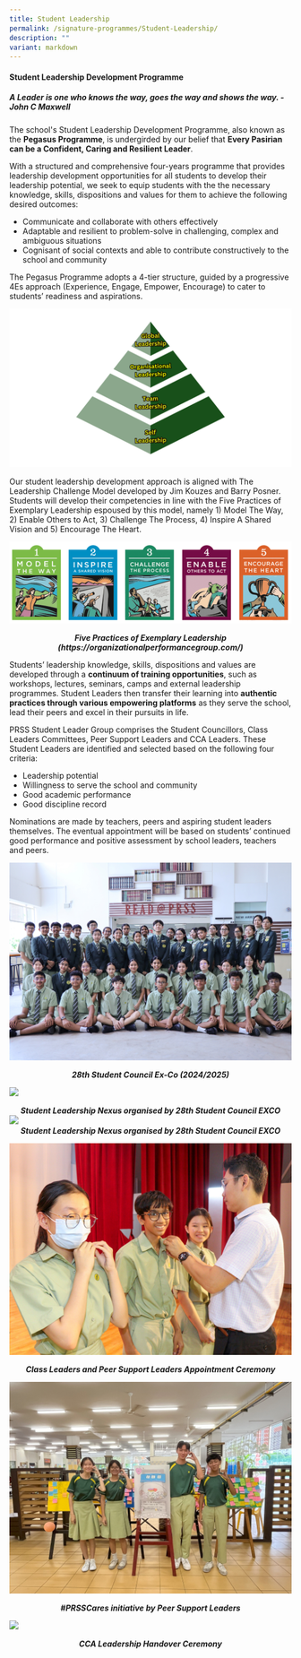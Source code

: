 ```yaml
---
title: Student Leadership
permalink: /signature-programmes/Student-Leadership/
description: ""
variant: markdown
---
```

#### **Student Leadership Development Programme**  

##### A Leader is one who knows the way, goes the way and shows the way.  - John C Maxwell 

The school's Student Leadership Development Programme, also known as the **Pegasus Programme**, is undergirded by our belief that **Every Pasirian can be a Confident, Caring and Resilient Leader**. 

With a structured and comprehensive four-years programme that provides leadership development opportunities for all students to develop their leadership potential, we seek to equip students with the the necessary knowledge, skills, dispositions and values for them to achieve the following desired outcomes: 
* Communicate and collaborate with others effectively
* Adaptable and resilient to problem-solve in challenging, complex and ambiguous situations
* Cognisant of social contexts and able to contribute constructively to the school and community 

The Pegasus Programme adopts a 4-tier structure, guided by a progressive 4Es approach (Experience, Engage, Empower, Encourage) to cater to students’ readiness and aspirations.

![](/images/Signature%20Programmes/Student%20Leadership/1__NEW__Student_Leadership_Development_Tier_png.png)

Our student leadership development approach is aligned with The Leadership Challenge Model developed by Jim Kouzes and Barry Posner. Students will develop their competencies in line with the Five Practices of Exemplary Leadership espoused by this model, namely 1) Model The Way, 2) Enable Others to Act, 3) Challenge The Process, 4) Inspire A Shared Vision and 5) Encourage The Heart.

![](/images/Signature%20Programmes/Student%20Leadership/2_Leadership_Challenge_Model.png)
<p align="center"><i><b>Five Practices of Exemplary Leadership (https://organizationalperformancegroup.com/)</b></i></p>

Students’ leadership knowledge, skills, dispositions and values are developed through a <b>continuum of training opportunities</b>, such as workshops, lectures, seminars, camps and external leadership programmes. Student Leaders then transfer their learning into <b>authentic practices through various empowering platforms</b> as they serve the school, lead their peers and excel in their pursuits in life. 

PRSS Student Leader Group comprises the Student Councillors, Class Leaders Committees, Peer Support Leaders and CCA Leaders. These Student Leaders are identified and selected based on the following four criteria: 

* Leadership potential
* Willingness to serve the school and community
* Good academic performance
* Good discipline record 

Nominations are made by teachers, peers and aspiring student leaders themselves. The eventual appointment will be based on students’ continued good performance and positive assessment by school leaders, teachers and peers.

![](/images/Signature%20Programmes/Student%20Leadership/3__NEW__Student_Council.jpg)
<center><i><b>28th Student Council Ex-Co (2024/2025)</b></i></center><b>

![](/images/Signature%20Programmes/Student%20Leadership/4a__NEW__Student_Leadership_Nexus_1.jpg)<center><b><i>Student Leadership Nexus organised by 28th Student Council EXCO<i></i></i></b></center><b><i><i>
![](/images/Signature%20Programmes/Student%20Leadership/4b__NEW__Student_Leadership_Nexus_2JPG.jpg)<center><b><i>Student Leadership Nexus organised by 28th Student Council EXCO</i></b></center><b>
	
![](/images/Signature%20Programmes/Student%20Leadership/5_Class_Leaders_and_Peer_Support_Leaders_Appointment_Ceremony__resize_.jpg)<center><b><i>Class Leaders and Peer Support Leaders Appointment Ceremony</i></b></center><b>

![](/images/Signature%20Programmes/Student%20Leadership/6__NEW__PRSSCares_Movement.jpg)<center><i><b>#PRSSCares initiative by Peer Support Leaders</b></i></center><b>

![](/images/Signature%20Programmes/Student%20Leadership/7__NEW__CCA_Leadership_Handover_Ceremony.jpg)<center><i><b>CCA Leadership Handover Ceremony</b></i></center><b>
</b></b></b></b></i></i></b></b>